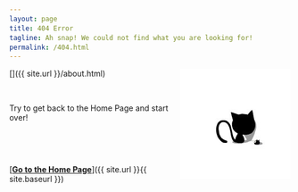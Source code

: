 ```yaml
---
layout: page
title: 404 Error
tagline: Ah snap! We could not find what you are looking for!
permalink: /404.html
---
```

[<img src='https://raw.githubusercontent.com/NoNo721/Pictures/master/IMG_4222.JPG' alt="Copyright © Wei Wang" title="Wei Wang" style='float:right;'/>]({{ site.url }}/about.html)

&ensp;

Try to get back to the Home Page and start over!

&ensp;

&ensp;

[<b><u>Go to the Home Page</u></b>]({{ site.url }}{{ site.baseurl }})